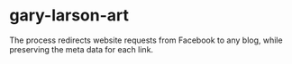 # gary-larson-art
The process redirects website requests from Facebook to any blog, while preserving the meta data for each link.

